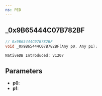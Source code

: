 ```yaml
---
ns: PED
---
```

## _0x9B65444C07B782BF

```c
// 0x9B65444C07B782BF
void _0x9B65444C07B782BF(Any p0, Any p1);
```

```
NativeDB Introduced: v1207
```

## Parameters
* **p0**:
* **p1**:
